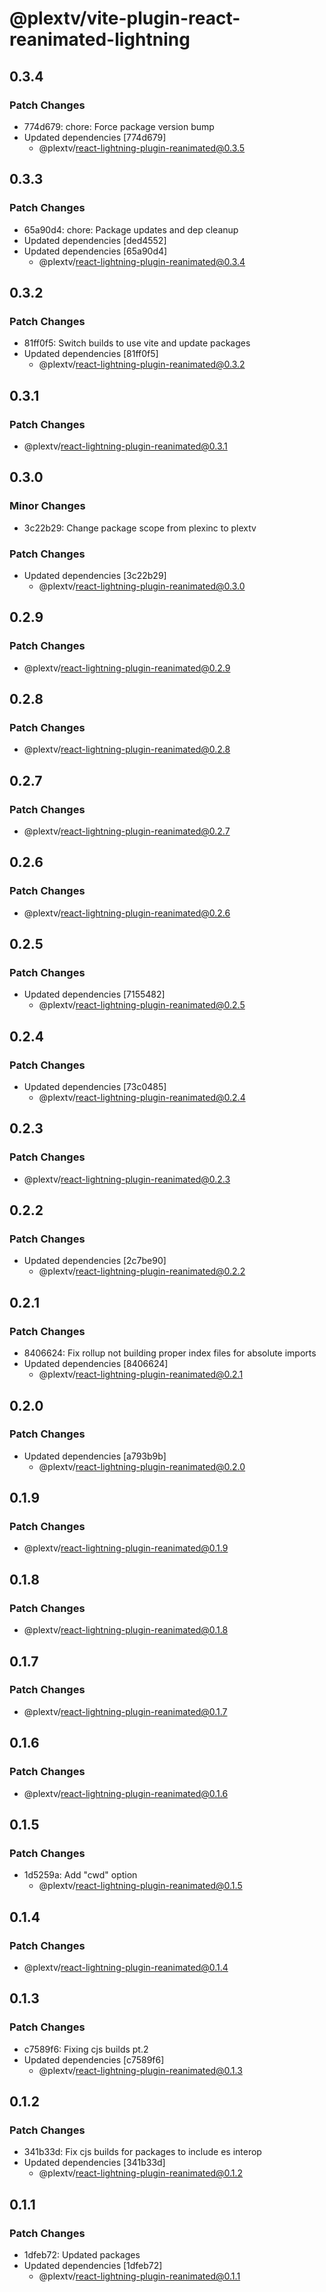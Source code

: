 # @plextv/vite-plugin-react-reanimated-lightning

## 0.3.4

### Patch Changes

- 774d679: chore: Force package version bump
- Updated dependencies [774d679]
  - @plextv/react-lightning-plugin-reanimated@0.3.5

## 0.3.3

### Patch Changes

- 65a90d4: chore: Package updates and dep cleanup
- Updated dependencies [ded4552]
- Updated dependencies [65a90d4]
  - @plextv/react-lightning-plugin-reanimated@0.3.4

## 0.3.2

### Patch Changes

- 81ff0f5: Switch builds to use vite and update packages
- Updated dependencies [81ff0f5]
  - @plextv/react-lightning-plugin-reanimated@0.3.2

## 0.3.1

### Patch Changes

- @plextv/react-lightning-plugin-reanimated@0.3.1

## 0.3.0

### Minor Changes

- 3c22b29: Change package scope from plexinc to plextv

### Patch Changes

- Updated dependencies [3c22b29]
  - @plextv/react-lightning-plugin-reanimated@0.3.0

## 0.2.9

### Patch Changes

- @plextv/react-lightning-plugin-reanimated@0.2.9

## 0.2.8

### Patch Changes

- @plextv/react-lightning-plugin-reanimated@0.2.8

## 0.2.7

### Patch Changes

- @plextv/react-lightning-plugin-reanimated@0.2.7

## 0.2.6

### Patch Changes

- @plextv/react-lightning-plugin-reanimated@0.2.6

## 0.2.5

### Patch Changes

- Updated dependencies [7155482]
  - @plextv/react-lightning-plugin-reanimated@0.2.5

## 0.2.4

### Patch Changes

- Updated dependencies [73c0485]
  - @plextv/react-lightning-plugin-reanimated@0.2.4

## 0.2.3

### Patch Changes

- @plextv/react-lightning-plugin-reanimated@0.2.3

## 0.2.2

### Patch Changes

- Updated dependencies [2c7be90]
  - @plextv/react-lightning-plugin-reanimated@0.2.2

## 0.2.1

### Patch Changes

- 8406624: Fix rollup not building proper index files for absolute imports
- Updated dependencies [8406624]
  - @plextv/react-lightning-plugin-reanimated@0.2.1

## 0.2.0

### Patch Changes

- Updated dependencies [a793b9b]
  - @plextv/react-lightning-plugin-reanimated@0.2.0

## 0.1.9

### Patch Changes

- @plextv/react-lightning-plugin-reanimated@0.1.9

## 0.1.8

### Patch Changes

- @plextv/react-lightning-plugin-reanimated@0.1.8

## 0.1.7

### Patch Changes

- @plextv/react-lightning-plugin-reanimated@0.1.7

## 0.1.6

### Patch Changes

- @plextv/react-lightning-plugin-reanimated@0.1.6

## 0.1.5

### Patch Changes

- 1d5259a: Add "cwd" option
  - @plextv/react-lightning-plugin-reanimated@0.1.5

## 0.1.4

### Patch Changes

- @plextv/react-lightning-plugin-reanimated@0.1.4

## 0.1.3

### Patch Changes

- c7589f6: Fixing cjs builds pt.2
- Updated dependencies [c7589f6]
  - @plextv/react-lightning-plugin-reanimated@0.1.3

## 0.1.2

### Patch Changes

- 341b33d: Fix cjs builds for packages to include es interop
- Updated dependencies [341b33d]
  - @plextv/react-lightning-plugin-reanimated@0.1.2

## 0.1.1

### Patch Changes

- 1dfeb72: Updated packages
- Updated dependencies [1dfeb72]
  - @plextv/react-lightning-plugin-reanimated@0.1.1

